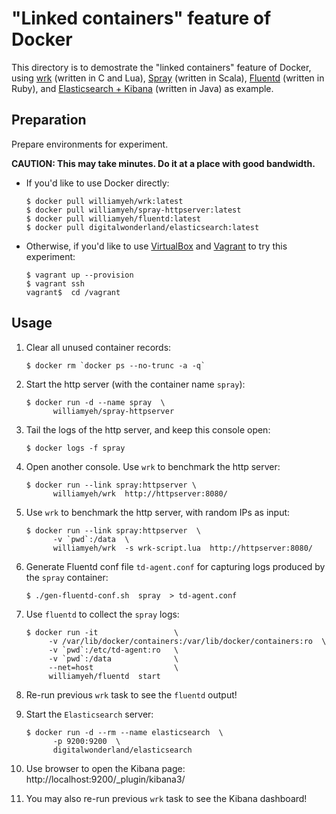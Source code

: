 # "Linked containers" feature of Docker


This directory is to demostrate the "linked containers" feature of Docker, using [wrk](https://github.com/William-Yeh/docker-wrk) (written in C and Lua), [Spray](https://github.com/William-Yeh/Docker-Spray-HttpServer) (written in Scala), [Fluentd](https://github.com/William-Yeh/docker-fluentd) (written in Ruby), and [Elasticsearch + Kibana](http://www.elasticsearch.org/overview/kibana/) (written in Java) as example.



## Preparation

Prepare environments for experiment.

**CAUTION: This may take minutes. Do it at a place with good bandwidth.**


- If you'd like to use Docker directly:

  ```
  $ docker pull williamyeh/wrk:latest
  $ docker pull williamyeh/spray-httpserver:latest
  $ docker pull williamyeh/fluentd:latest
  $ docker pull digitalwonderland/elasticsearch:latest
  ```


- Otherwise, if you'd like to use [VirtualBox](https://www.virtualbox.org/) and [Vagrant](http://www.vagrantup.com/) to try this experiment:

  ```
  $ vagrant up --provision
  $ vagrant ssh
  vagrant$  cd /vagrant
  ```



## Usage

1. Clear all unused container records:

   ```
   $ docker rm `docker ps --no-trunc -a -q`
   ```


2. Start the http server (with the container name `spray`):

   ```
   $ docker run -d --name spray  \
         williamyeh/spray-httpserver
   ```

3. Tail the logs of the http server, and keep this console open:

   ```
   $ docker logs -f spray
   ```

4. Open another console.  Use `wrk` to benchmark the http server:

   ```
   $ docker run --link spray:httpserver \
         williamyeh/wrk  http://httpserver:8080/
   ```


5. Use `wrk` to benchmark the http server, with random IPs as input:

   ```
   $ docker run --link spray:httpserver  \
         -v `pwd`:/data  \
         williamyeh/wrk  -s wrk-script.lua  http://httpserver:8080/
   ```


6. Generate Fluentd conf file `td-agent.conf` for capturing logs produced by the `spray` container:

   ```
   $ ./gen-fluentd-conf.sh  spray  > td-agent.conf
   ```


7. Use `fluentd` to collect the `spray` logs:

   ```
   $ docker run -it                 \
        -v /var/lib/docker/containers:/var/lib/docker/containers:ro  \
        -v `pwd`:/etc/td-agent:ro   \
        -v `pwd`:/data              \
        --net=host                  \
        williamyeh/fluentd  start
   ```


8. Re-run previous `wrk` task to see the `fluentd` output!


9. Start the `Elasticsearch` server:

   ```
   $ docker run -d --rm --name elasticsearch  \
         -p 9200:9200  \
         digitalwonderland/elasticsearch
   ```


10. Use browser to open the Kibana page: 
    http://localhost:9200/_plugin/kibana3/


11. You may also re-run previous `wrk` task to see the Kibana dashboard!
